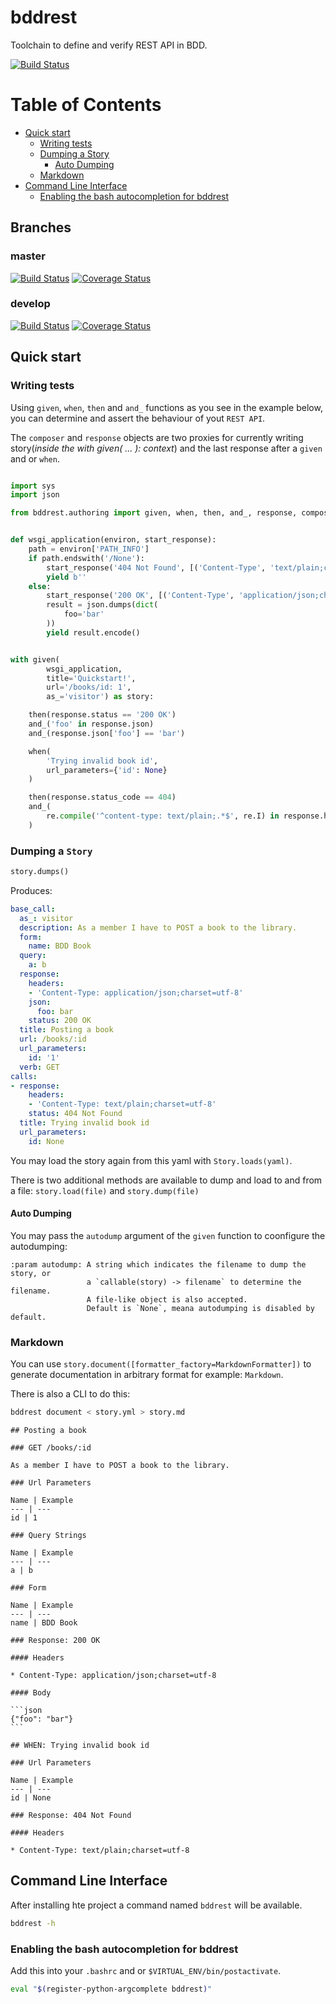 # bddrest

Toolchain to define and verify REST API in BDD.

[![Build Status](http://img.shields.io/pypi/v/bddrest.svg)](https://pypi.python.org/pypi/bddrest)

Table of Contents
=================

* [Quick start](#quick-start)
    * [Writing tests](#writing-tests)
    * [Dumping a Story](#dumping-a-story)
       * [Auto Dumping](#auto-dumping)
    * [Markdown](#markdown)
 * [Command Line Interface](#command-line-interface)
    * [Enabling the bash autocompletion for bddrest](#enabling-the-bash-autocompletion-for-bddrest)


## Branches

### master

[![Build Status](https://travis-ci.org/Carrene/bddrest.svg?branch=master)](https://travis-ci.org/Carrene/bddrest)
[![Coverage Status](https://coveralls.io/repos/github/Carrene/bddrest/badge.svg?branch=master)](https://coveralls.io/github/Carrene/bddrest?branch=master)

### develop

[![Build Status](https://travis-ci.org/Carrene/bddrest.svg?branch=develop)](https://travis-ci.org/Carrene/bddrest)
[![Coverage Status](https://coveralls.io/repos/github/Carrene/bddrest/badge.svg?branch=develop)](https://coveralls.io/github/Carrene/bddrest?branch=develop)


## Quick start

### Writing tests

Using `given`, `when`, `then` and `and_` functions as you see in the example below, you can determine and assert 
the behaviour of yout `REST API`.

The `composer` and `response` objects are two proxies for currently writing story(*inside the with given( ... ): context*) 
and the last response after a `given` and or `when`.

```python

import sys
import json

from bddrest.authoring import given, when, then, and_, response, composer


def wsgi_application(environ, start_response):
    path = environ['PATH_INFO']
    if path.endswith('/None'):
        start_response('404 Not Found', [('Content-Type', 'text/plain;charset=utf-8')])
        yield b''
    else:
        start_response('200 OK', [('Content-Type', 'application/json;charset=utf-8')])
        result = json.dumps(dict(
            foo='bar'
        ))
        yield result.encode()


with given(
        wsgi_application,
        title='Quickstart!',
        url='/books/id: 1',
        as_='visitor') as story:

    then(response.status == '200 OK')
    and_('foo' in response.json)
    and_(response.json['foo'] == 'bar')

    when(
        'Trying invalid book id',
        url_parameters={'id': None}
    )

    then(response.status_code == 404)
    and_(
        re.compile('^content-type: text/plain;.*$', re.I) in response.headers
    )
```

### Dumping a `Story`

```python
story.dumps()
```

Produces:

```yaml
base_call:
  as_: visitor
  description: As a member I have to POST a book to the library.
  form:
    name: BDD Book
  query:
    a: b
  response:
    headers:
    - 'Content-Type: application/json;charset=utf-8'
    json:
      foo: bar
    status: 200 OK
  title: Posting a book
  url: /books/:id
  url_parameters:
    id: '1'
  verb: GET
calls:
- response:
    headers:
    - 'Content-Type: text/plain;charset=utf-8'
    status: 404 Not Found
  title: Trying invalid book id
  url_parameters:
    id: None
```

You may load the story again from this yaml with `Story.loads(yaml)`.

There is two additional methods are available to dump and load to 
and from a file: `story.load(file)` and `story.dump(file)`

#### Auto Dumping

You may pass the `autodump` argument of the `given` function to coonfigure the autodumping:

    :param autodump: A string which indicates the filename to dump the story, or
                     a `callable(story) -> filename` to determine the filename.
                     A file-like object is also accepted.
                     Default is `None`, meana autodumping is disabled by default.
 

### Markdown

You can use `story.document([formatter_factory=MarkdownFormatter])` to generate documentation 
in arbitrary format for example: `Markdown`.

There is also a CLI to do this: 

```bash
bddrest document < story.yml > story.md
```

    ## Posting a book
    
    ### GET /books/:id
    
    As a member I have to POST a book to the library.
    
    ### Url Parameters
    
    Name | Example
    --- | ---
    id | 1
    
    ### Query Strings
    
    Name | Example
    --- | ---
    a | b
    
    ### Form
    
    Name | Example
    --- | ---
    name | BDD Book
    
    ### Response: 200 OK
    
    #### Headers
    
    * Content-Type: application/json;charset=utf-8
    
    #### Body
    
    ```json
    {"foo": "bar"}
    ```
    
    ## WHEN: Trying invalid book id
    
    ### Url Parameters
    
    Name | Example
    --- | ---
    id | None
    
    ### Response: 404 Not Found
    
    #### Headers
    
    * Content-Type: text/plain;charset=utf-8


## Command Line Interface

After installing hte project a command named `bddrest` will be available.

```bash
bddrest -h
```


### Enabling the bash autocompletion for bddrest 

Add this into your `.bashrc` and or `$VIRTUAL_ENV/bin/postactivate`.

```bash
eval "$(register-python-argcomplete bddrest)"
```


